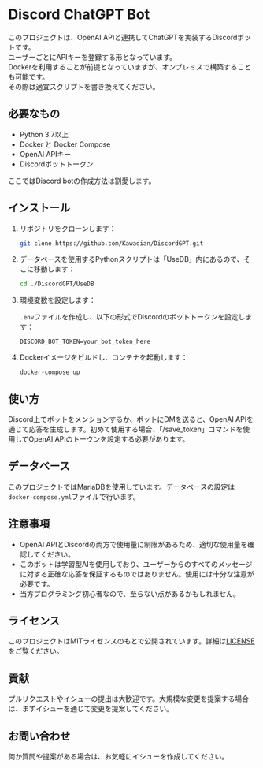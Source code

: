 # Discord ChatGPT Bot

このプロジェクトは、OpenAI APIと連携してChatGPTを実装するDiscordボットです。<br>
ユーザーごとにAPIキーを登録する形となっています。<br>
Dockerを利用することが前提となっていますが、オンプレミスで構築することも可能です。<br>
その際は適宜スクリプトを書き換えてください。

## 必要なもの

- Python 3.7以上
- Docker と Docker Compose
- OpenAI APIキー
- Discordボットトークン

ここではDiscord botの作成方法は割愛します。

## インストール

1. リポジトリをクローンします：

    ```bash
    git clone https://github.com/Kawadian/DiscordGPT.git
    ```

2. データベースを使用するPythonスクリプトは「UseDB」内にあるので、そこに移動します：

    ```bash
    cd ./DiscordGPT/UseDB
    ```

3. 環境変数を設定します：

    `.env`ファイルを作成し、以下の形式でDiscordのボットトークンを設定します：

    ```
    DISCORD_BOT_TOKEN=your_bot_token_here
    ```

4. Dockerイメージをビルドし、コンテナを起動します：

    ```bash
    docker-compose up
    ```

## 使い方

Discord上でボットをメンションするか、ボットにDMを送ると、OpenAI APIを通じて応答を生成します。初めて使用する場合、「/save_token」コマンドを使用してOpenAI APIのトークンを設定する必要があります。

## データベース

このプロジェクトではMariaDBを使用しています。データベースの設定は`docker-compose.yml`ファイルで行います。

## 注意事項

- OpenAI APIとDiscordの両方で使用量に制限があるため、適切な使用量を確認してください。
- このボットは学習型AIを使用しており、ユーザーからのすべてのメッセージに対する正確な応答を保証するものではありません。使用には十分な注意が必要です。
- 当方プログラミング初心者なので、至らない点があるかもしれません。

## ライセンス

このプロジェクトはMITライセンスのもとで公開されています。詳細は[LICENSE](../LICENSE)をご覧ください。

## 貢献

プルリクエストやイシューの提出は大歓迎です。大規模な変更を提案する場合は、まずイシューを通じて変更を提案してください。

## お問い合わせ

何か質問や提案がある場合は、お気軽にイシューを作成してください。